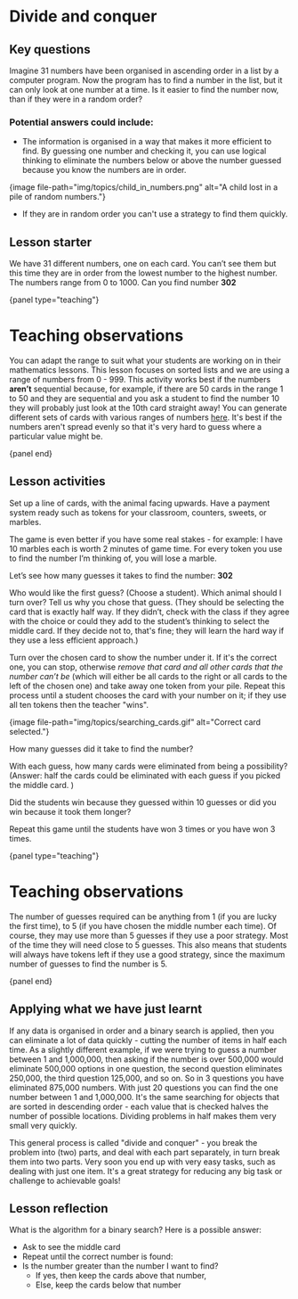 # Divide and conquer

## Key questions

Imagine 31 numbers have been organised in ascending order in a list by a computer program. Now the program has to find a number in the list, but it can only look at one number at a time. Is it easier to find the number now, than if they were in a random order?

### Potential answers could include:

- The information is organised in a way that makes it more efficient to find. By guessing one number and checking it, you can use logical thinking to eliminate the numbers below or above the number guessed because you know the numbers are in order.

{image file-path="img/topics/child_in_numbers.png" alt="A child lost in a pile of random numbers."}

- If they are in random order you can't use a strategy to find them quickly.

## Lesson starter

We have 31 different numbers, one on each card. You can’t see them but this time they are in order from the lowest number to the highest number. The numbers range from 0 to 1000. Can you find number **302**

{panel type="teaching"}

# Teaching observations

You can adapt the range to suit what your students are working on in their mathematics lessons. This lesson focuses on sorted lists and we are using a range of numbers from 0 - 999. This activity works best if the numbers **aren’t** sequential because, for example, if there are 50 cards in the range 1 to 50 and they are sequential and you ask a student to find the number 10 they will probably just look at the 10th card straight away! You can generate different sets of cards with various ranges of numbers [here]('resources:resource' 'searching-cards'). It's best if the numbers aren't spread evenly so that it's very hard to guess where a particular value might be.

{panel end}

## Lesson activities

Set up a line of cards, with the animal facing upwards. Have a payment system ready such as tokens for your classroom, counters, sweets, or marbles.

The game is even better if you have some real stakes - for example: I have 10 marbles each is worth 2 minutes of game time. For every token you use to find the number I’m thinking of, you will lose a marble.

Let’s see how many guesses it takes to find the number: **302**

Who would like the first guess? (Choose a student). Which animal should I turn over? Tell us why you chose that guess. (They should be selecting the card that is exactly half way. If they didn’t, check with the class if they agree with the choice or could they add to the student’s thinking to select the middle card. If they decide not to, that's fine; they will learn the hard way if they use a less efficient approach.)

Turn over the chosen card to show the number under it. If it's the correct one, you can stop, otherwise *remove that card and all other cards that the number can’t be* (which will either be all cards to the right or all cards to the left of the chosen one) and take away one token from your pile. Repeat this process until a student chooses the card with your number on it; if they use all ten tokens then the teacher "wins".

{image file-path="img/topics/searching_cards.gif" alt="Correct card selected."}

How many guesses did it take to find the number?

With each guess, how many cards were eliminated from being a possibility? (Answer: half the cards could be eliminated with each guess if you picked the middle card. )

Did the students win because they guessed within 10 guesses or did you win because it took them longer?

Repeat this game until the students have won 3 times or you have won 3 times.

{panel type="teaching"}

# Teaching observations

The number of guesses required can be anything from 1 (if you are lucky the first time), to 5 (if you have chosen the middle number each time). Of course, they may use more than 5 guesses if they use a poor strategy. Most of the time they will need close to 5 guesses. This also means that students will always have tokens left if they use a good strategy, since the maximum number of guesses to find the number is 5.

{panel end}

## Applying what we have just learnt

If any data is organised in order and a binary search is applied, then you can eliminate a lot of data quickly - cutting the number of items in half each time. As a slightly different example, if we were trying to guess a number between 1 and 1,000,000, then asking if the number is over 500,000 would eliminate 500,000 options in one question, the second question eliminates 250,000, the third question 125,000, and so on. So in 3 questions you have eliminated 875,000 numbers. With just 20 questions you can find the one number between 1 and 1,000,000. It's the same searching for objects that are sorted in descending order - each value that is checked halves the number of possible locations. Dividing problems in half makes them very small very quickly.

This general process is called "divide and conquer" - you break the problem into (two) parts, and deal with each part separately, in turn break them into two parts. Very soon you end up with very easy tasks, such as dealing with just one item. It's a great strategy for reducing any big task or challenge to achievable goals!

## Lesson reflection

What is the algorithm for a binary search? Here is a possible answer:

- Ask to see the middle card
- Repeat until the correct number is found: 
- Is the number greater than the number I want to find? 
    - If yes, then keep the cards above that number,
    - Else, keep the cards below that number